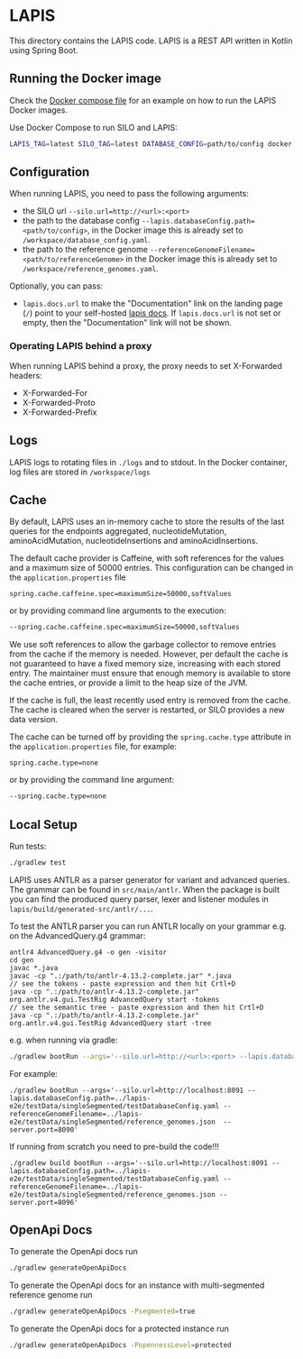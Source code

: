 # LAPIS

This directory contains the LAPIS code.
LAPIS is a REST API written in Kotlin using Spring Boot.

## Running the Docker image

Check the [Docker compose file](docker-compose.yml) for an example on how to run the LAPIS Docker images.

Use Docker Compose to run SILO and LAPIS:

```bash
LAPIS_TAG=latest SILO_TAG=latest DATABASE_CONFIG=path/to/config docker compose up
```

## Configuration

When running LAPIS, you need to pass the following arguments:

* the SILO url `--silo.url=http://<url>:<port>`
* the path to the database config `--lapis.databaseConfig.path=<path/to/config>`,
 in the Docker image this is already set to `/workspace/database_config.yaml`.
* the path to the reference genome `--referenceGenomeFilename=<path/to/referenceGenome>`
  in the Docker image this is already set to `/workspace/reference_genomes.yaml`.

Optionally, you can pass:
* `lapis.docs.url` to make the "Documentation" link on the landing page (`/`) point to your self-hosted [lapis docs](../lapis-docs/README.md).
  If `lapis.docs.url` is not set or empty, then the "Documentation" link will not be shown.

### Operating LAPIS behind a proxy

When running LAPIS behind a proxy, the proxy needs to set X-Forwarded headers:

* X-Forwarded-For
* X-Forwarded-Proto
* X-Forwarded-Prefix

## Logs

LAPIS logs to rotating files in `./logs` and to stdout.
In the Docker container, log files are stored in `/workspace/logs`

## Cache

By default, LAPIS uses an in-memory cache to store the results of the last queries for the endpoints
aggregated, nucleotideMutation, aminoAcidMutation, nucleotideInsertions and aminoAcidInsertions.

The default cache provider is Caffeine, with soft references for the values and a maximum size of 50000 entries.
This configuration can be changed in the `application.properties` file
```
spring.cache.caffeine.spec=maximumSize=50000,softValues
```
or by providing command line arguments to the execution:
```bash
--spring.cache.caffeine.spec=maximumSize=50000,softValues
```

We use soft references to allow the garbage collector to remove entries from the cache if the memory is needed.
However, per default the cache is not guaranteed to have a fixed memory size, increasing with each stored entry. 
The maintainer must ensure that enough memory is available to store the cache entries, or provide a limit to the 
heap size of the JVM.

If the cache is full, the least recently used entry is removed from the cache.
The cache is cleared when the server is restarted, or SILO provides a new data version.

The cache can be turned off by providing the `spring.cache.type` attribute in the 
`application.properties` file, for example: 
```
spring.cache.type=none
```
or by providing the command line argument:
```bash
--spring.cache.type=none
```

## Local Setup

Run tests:

```bash
./gradlew test
```

LAPIS uses ANTLR as a parser generator for variant and advanced queries. The grammar can be found in `src/main/antlr`. When the package is built you can find the produced query parser, lexer and listener modules in `lapis/build/generated-src/antlr/...`.

To test the ANTLR parser you can run ANTLR locally on your grammar e.g. on the AdvancedQuery.g4 grammar:

```
antlr4 AdvancedQuery.g4 -o gen -visitor 
cd gen                                                                                                  
javac *.java
javac -cp ".:/path/to/antlr-4.13.2-complete.jar" *.java
// see the tokens - paste expression and then hit Crtl+D
java -cp ".:/path/to/antlr-4.13.2-complete.jar" org.antlr.v4.gui.TestRig AdvancedQuery start -tokens
// see the semantic tree - paste expression and then hit Crtl+D
java -cp ".:/path/to/antlr-4.13.2-complete.jar" org.antlr.v4.gui.TestRig AdvancedQuery start -tree
```

e.g. when running via gradle:

```bash
./gradlew bootRun --args='--silo.url=http://<url>:<port> --lapis.databaseConfig.path=<path/to/config> --referenceGenomeFilename=<path/to/referenceGenome>'
```
For example:
```
./gradlew bootRun --args='--silo.url=http://localhost:8091 --lapis.databaseConfig.path=../lapis-e2e/testData/singleSegmented/testDatabaseConfig.yaml --referenceGenomeFilename=../lapis-e2e/testData/singleSegmented/reference_genomes.json  --server.port=8090'
```

If running from scratch you need to pre-build the code!!!
```
./gradlew build bootRun --args='--silo.url=http://localhost:8091 --lapis.databaseConfig.path=../lapis-e2e/testData/singleSegmented/testDatabaseConfig.yaml --referenceGenomeFilename=../lapis-e2e/testData/singleSegmented/reference_genomes.json --server.port=8096'
```

## OpenApi Docs

To generate the OpenApi docs run
```bash
./gradlew generateOpenApiDocs
```

To generate the OpenApi docs for an instance with multi-segmented reference genome run
```bash
./gradlew generateOpenApiDocs -Psegmented=true
```

To generate the OpenApi docs for a protected instance run
```bash
./gradlew generateOpenApiDocs -PopennessLevel=protected
```

